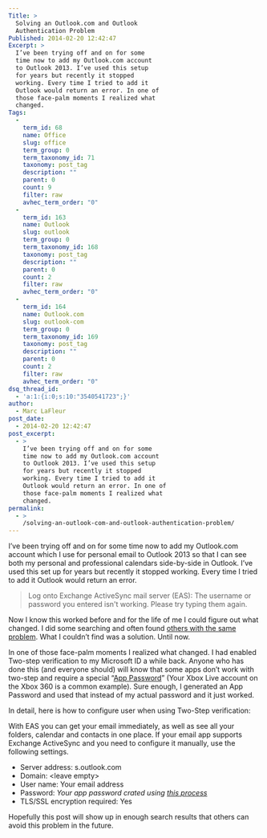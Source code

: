```yaml
---
Title: >
  Solving an Outlook.com and Outlook
  Authentication Problem
Published: 2014-02-20 12:42:47
Excerpt: >
  I’ve been trying off and on for some
  time now to add my Outlook.com account
  to Outlook 2013. I’ve used this setup
  for years but recently it stopped
  working. Every time I tried to add it
  Outlook would return an error. In one of
  those face-palm moments I realized what
  changed.
Tags:
  - 
    term_id: 68
    name: Office
    slug: office
    term_group: 0
    term_taxonomy_id: 71
    taxonomy: post_tag
    description: ""
    parent: 0
    count: 9
    filter: raw
    avhec_term_order: "0"
  - 
    term_id: 163
    name: Outlook
    slug: outlook
    term_group: 0
    term_taxonomy_id: 168
    taxonomy: post_tag
    description: ""
    parent: 0
    count: 2
    filter: raw
    avhec_term_order: "0"
  - 
    term_id: 164
    name: Outlook.com
    slug: outlook-com
    term_group: 0
    term_taxonomy_id: 169
    taxonomy: post_tag
    description: ""
    parent: 0
    count: 2
    filter: raw
    avhec_term_order: "0"
dsq_thread_id:
  - 'a:1:{i:0;s:10:"3540541723";}'
author:
  - Marc LaFleur
post_date:
  - 2014-02-20 12:42:47
post_excerpt:
  - >
    I’ve been trying off and on for some
    time now to add my Outlook.com account
    to Outlook 2013. I’ve used this setup
    for years but recently it stopped
    working. Every time I tried to add it
    Outlook would return an error. In one of
    those face-palm moments I realized what
    changed.
permalink:
  - >
    /solving-an-outlook-com-and-outlook-authentication-problem/
---
```

I’ve been trying off and on for some time now to add my Outlook.com account which I use for personal email to Outlook 2013 so that I can see both my personal and professional calendars side-by-side in Outlook. I’ve used this set up for years but recently it stopped working. Every time I tried to add it Outlook would return an error.

<blockquote>Log onto Exchange ActiveSync mail server (EAS): The username or password you entered isn't working. Please try typing them again.</blockquote>

Now I know this worked before and for the life of me I could figure out what changed. I did some searching and often found <a href="http://answers.microsoft.com/en-us/office/forum/office_2013_release-outlook/which-outlookcom-accountalias-to-add-to-outlook/15dd69d0-d627-4d2c-b9b1-89f26723a9bf" target="_blank">others with the same problem</a>. What I couldn’t find was a solution. Until now.

In one of those face-palm moments I realized what changed. I had enabled Two-step verification to my Microsoft ID a while back. Anyone who has done this (and everyone should) will know that some apps don’t work with two-step and require a special “<a href="http://windows.microsoft.com/en-us/windows/app-passwords-two-step-verification" target="_blank">App Password</a>” (Your Xbox Live account on the Xbox 360 is a common example). Sure enough, I generated an App Password and used that instead of my actual password and it just worked.

In detail, here is how to configure user when using Two-Step verification:

With EAS you can get your email immediately, as well as see all your folders, calendar and contacts in one place. If your email app supports Exchange ActiveSync and you need to configure it manually, use the following settings.

<ul>
    <li>Server address: s.outlook.com</li>
    <li>Domain: &lt;leave empty&gt;</li>
    <li>User name: Your email address</li>
    <li>Password: <em>Your app password crated using <a href="http://windows.microsoft.com/en-us/windows/app-passwords-two-step-verification" target="_blank">this process</a></em></li>
    <li>TLS/SSL encryption required: Yes</li>
</ul>

Hopefully this post will show up in enough search results that others can avoid this problem in the future.